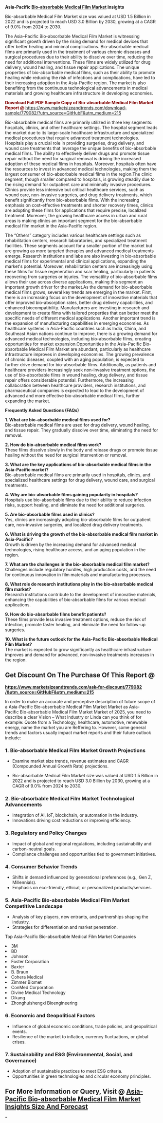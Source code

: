 <p><strong>Asia-Pacific&nbsp;<a href=""https://www.marketsizeandtrends.com/download-sample/779082/&amp;utm_source=GitHubF&amp;utm_medium=215"">Bio-absorbable Medical Film Market</a> Insights</strong></p><p>Bio-absorbable Medical Film Market size was valued at USD 1.5 Billion in 2022 and is projected to reach USD 3.0 Billion by 2030, growing at a CAGR of 9.0% from 2024 to 2030.</p><p><p>The Asia–Pacific Bio-absorbable Medical Film Market is witnessing significant growth driven by the rising demand for medical devices that offer better healing and minimal complications. Bio-absorbable medical films are primarily used in the treatment of various chronic diseases and surgical procedures due to their ability to dissolve over time, reducing the need for additional interventions. These films are widely utilized for drug delivery, wound healing, and tissue repair applications. The unique properties of bio-absorbable medical films, such as their ability to promote healing while reducing the risk of infections and complications, have led to their increasing adoption in the Asia-Pacific region. The market is also benefiting from the continuous technological advancements in medical materials and growing healthcare infrastructure in developing economies.<p><strong><span style="color: #800000;">Download Full PDF Sample Copy of Bio-absorbable Medical Film Market Report @</span>&nbsp;</strong><a href="https://www.marketsizeandtrends.com/download-sample/779082/?utm_source=GitHubF&amp;utm_medium=215" target="_blank">https://www.marketsizeandtrends.com/download-sample/779082/?utm_source=GitHubF&amp;utm_medium=215</a></p></p><p>Bio-absorbable medical films are primarily utilized in three key segments: hospitals, clinics, and other healthcare settings. The hospital segment leads the market due to its large-scale healthcare infrastructure and specialized medical procedures that require advanced treatment technologies. Hospitals play a crucial role in providing surgeries, drug delivery, and wound care treatments that leverage the unique benefits of bio-absorbable medical films. The ability to effectively deliver drugs and promote tissue repair without the need for surgical removal is driving the increased adoption of these medical films in hospitals. Moreover, hospitals often have the resources to invest in advanced medical technologies, making them the largest consumer of bio-absorbable medical films in the region.The clinic segment, though smaller compared to hospitals, is growing steadily due to the rising demand for outpatient care and minimally invasive procedures. Clinics provide less intensive but critical healthcare services, such as wound care, non-invasive surgeries, and drug delivery treatments, which benefit significantly from bio-absorbable films. With the increasing emphasis on cost-effective treatments and shorter recovery times, clinics are adopting these films for applications that require precise, localized treatment. Moreover, the growing healthcare access in urban and rural areas is making clinics an important segment for the bio-absorbable medical film market in the Asia-Pacific region.<p>The “Others” category includes various healthcare settings such as rehabilitation centers, research laboratories, and specialized treatment facilities. These segments account for a smaller portion of the market but are growing as more targeted therapies and advanced medical treatments emerge. Research institutions and labs are also investing in bio-absorbable medical films for experimental and clinical applications, expanding the market's potential. Moreover, rehabilitation centers are increasingly using these films for tissue regeneration and scar healing, particularly in patients recovering from surgeries or injuries. The versatility of bio-absorbable films allows their use across diverse applications, making this segment an important growth driver for the market.As the demand for bio-absorbable medical films grows, several key trends are emerging in the market. First, there is an increasing focus on the development of innovative materials that offer improved bio-absorption rates, better drug delivery capabilities, and enhanced biocompatibility. Manufacturers are investing in research and development to create films with tailored properties that can better meet the specific needs of different medical applications. Another important trend is the expansion of manufacturing capabilities in emerging economies. As healthcare systems in Asia-Pacific countries such as India, China, and Southeast Asian nations continue to improve, there is a growing demand for advanced medical technologies, including bio-absorbable films, creating opportunities for market expansion.Opportunities in the Asia–Pacific Bio-absorbable Medical Film Market are abundant, particularly as healthcare infrastructure improves in developing economies. The growing prevalence of chronic diseases, coupled with an aging population, is expected to further drive demand for bio-absorbable films. Additionally, as patients and healthcare providers increasingly seek non-invasive treatment options, the use of bio-absorbable films in wound healing, drug delivery, and tissue repair offers considerable potential. Furthermore, the increasing collaboration between healthcare providers, research institutions, and pharmaceutical companies is expected to lead to the development of advanced and more effective bio-absorbable medical films, further expanding the market.<p><strong>Frequently Asked Questions (FAQs)</strong></p><p><strong>1. What are bio-absorbable medical films used for?</strong><br> Bio-absorbable medical films are used for drug delivery, wound healing, and tissue repair. They gradually dissolve over time, eliminating the need for removal.</p><p><strong>2. How do bio-absorbable medical films work?</strong><br> These films dissolve slowly in the body and release drugs or promote tissue healing without the need for surgical intervention or removal.</p><p><strong>3. What are the key applications of bio-absorbable medical films in the Asia-Pacific market?</strong><br> Bio-absorbable medical films are primarily used in hospitals, clinics, and specialized healthcare settings for drug delivery, wound care, and surgical treatments.</p><p><strong>4. Why are bio-absorbable films gaining popularity in hospitals?</strong><br> Hospitals use bio-absorbable films due to their ability to reduce infection risks, support healing, and eliminate the need for additional surgeries.</p><p><strong>5. Are bio-absorbable films used in clinics?</strong><br> Yes, clinics are increasingly adopting bio-absorbable films for outpatient care, non-invasive surgeries, and localized drug delivery treatments.</p><p><strong>6. What is driving the growth of the bio-absorbable medical film market in Asia-Pacific?</strong><br> Growth is driven by the increasing demand for advanced medical technologies, rising healthcare access, and an aging population in the region.</p><p><strong>7. What are the challenges in the bio-absorbable medical film market?</strong><br> Challenges include regulatory hurdles, high production costs, and the need for continuous innovation in film materials and manufacturing processes.</p><p><strong>8. What role do research institutions play in the bio-absorbable medical film market?</strong><br> Research institutions contribute to the development of innovative materials, enhancing the capabilities of bio-absorbable films for various medical applications.</p><p><strong>9. How do bio-absorbable films benefit patients?</strong><br> These films provide less invasive treatment options, reduce the risk of infection, promote faster healing, and eliminate the need for follow-up surgeries.</p><p><strong>10. What is the future outlook for the Asia-Pacific Bio-absorbable Medical Film Market?</strong><br> The market is expected to grow significantly as healthcare infrastructure improves and demand for advanced, non-invasive treatments increases in the region.</p></p><h2><strong>Get Discount On The Purchase Of This Report @&nbsp;</strong></h2><p><strong><a href=""https://www.marketsizeandtrends.com/ask-for-discount/779082/&amp;utm_source=GitHubF&amp;utm_medium=215"" target=""_blank"">https://www.marketsizeandtrends.com/ask-for-discount/779082<br />/&amp;utm_source=GitHubF&amp;utm_medium=215</a></strong></p><p>In order to make an accurate and perceptive description of future scope of a Asia-Pacific&nbsp;Bio-absorbable Medical Film Market Market as Asia-Pacific&nbsp;Bio-absorbable Medical Film Market Market of 2025, you need to describe a clear Vision &ndash; What Industry or Linda can you think of for example: Quote from a Technology, healthcare, automotive, renewable energy, name the market you are Reffering to. However, some general trends and factors usually impact market reports and their future outlook include:</p><h3>1.&nbsp;<strong>Bio-absorbable Medical Film Market Growth Projections</strong></h3><ul><li>Examine market size trends, revenue estimates and CAGR (Compounded Annual Growth Rate) projections.</li><li><p>Bio-absorbable Medical Film Market size was valued at USD 1.5 Billion in 2022 and is projected to reach USD 3.0 Billion by 2030, growing at a CAGR of 9.0% from 2024 to 2030.</p></li></ul><h3>2.&nbsp;<strong>Bio-absorbable Medical Film Market Technological Advancements</strong></h3><ul><li>Integration of AI, IoT, blockchain, or automation in the industry.</li><li>Innovations driving cost reductions or improving efficiency.</li></ul><h3>3.&nbsp;<strong>Regulatory and Policy Changes</strong></h3><ul><li>Impact of global and regional regulations, including sustainability and carbon-neutral goals.</li><li>Compliance challenges and opportunities tied to government initiatives.</li></ul><h3>4.&nbsp;<strong>Consumer Behavior Trends</strong></h3><ul><li>Shifts in demand influenced by generational preferences (e.g., Gen Z, Millennials).</li><li>Emphasis on eco-friendly, ethical, or personalized products/services.</li></ul><h3>5.&nbsp;<strong>Asia-Pacific Bio-absorbable Medical Film Market Competitive Landscape</strong></h3><ul><li>Analysis of key players, new entrants, and partnerships shaping the industry.</li><li>Strategies for differentiation and market penetration.</li></ul><p data-pm-slice=""1 1 []"">Top Asia-Pacific Bio-absorbable Medical Film Market Companies</p><div data-test-id=""""><p><li>3M</li><li> BD</li><li> Johnson</li><li> Foster Corporation</li><li> Baxter</li><li> B. Braun</li><li> Cohera Medical</li><li> Zimmer Biomet</li><li> ConMed Corporation</li><li> Divine Medical Technology</li><li> Dikang</li><li> Zhonghuishengxi Bioengineering</li></p></div><h3>6.&nbsp;<strong>Economic and Geopolitical Factors</strong></h3><ul><li>Influence of global economic conditions, trade policies, and geopolitical events.</li><li>Resilience of the market to inflation, currency fluctuations, or global crises.</li></ul><h3>7.&nbsp;<strong>Sustainability and ESG (Environmental, Social, and Governance)</strong></h3><ul><li>Adoption of sustainable practices to meet ESG criteria.</li><li>Opportunities in green technologies and circular economy principles.</li></ul><h2><strong>For More Information or Query, Visit @&nbsp;</strong><a href=""https://www.verifiedmarketreports.com/product/bio-absorbable-medical-film-market/"" target=""_blank"">Asia-Pacific Bio-absorbable Medical Film Market Insights Size And Forecast</a></h2>"
